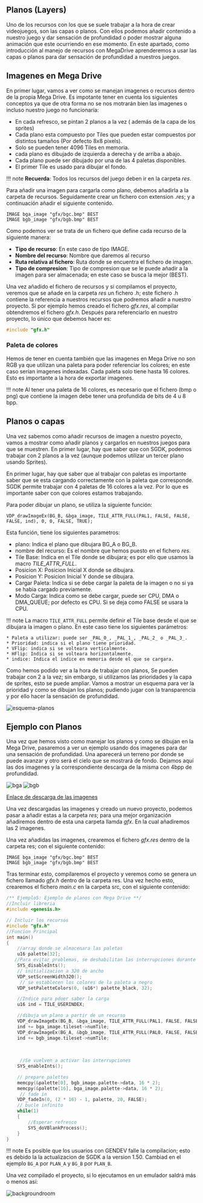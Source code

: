 ## Planos (Layers)

Uno de los recursos con los que se suele trabajar a la hora de crear videojuegos, son las capas o planos. Con ellos podemos añadir contenido a nuestro juego y dar sensación de profundidad o poder mostrar alguna animación que este ocurriendo en ese momento. En este apartado, como introducción al manejo de recursos con MegaDrive aprenderemos a usar las capas o planos para dar sensación de profundidad a nuestros juegos.

## Imagenes en Mega Drive

En primer lugar, vamos a ver como se manejan imagenes o recursos dentro de la propia Mega Drive. Es impotante tener en cuenta los siguientes conceptos ya que de otra forma no se nos motrarán bien las imagenes o incluso nuestro juego no funcionaría:

* En cada refresco, se pintan 2 planos a la vez ( además de la capa de los sprites)
* Cada plano esta compuesto por Tiles que pueden estar compuestos por distintos tamaños (Por defecto 8x8 pixels).
* Solo se pueden tener 4096 Tiles en memoria.
* cada plano es dibujado de izquierda a derecha y de arriba a abajo.
* Cada plano puede ser dibujado por una de las 4 paletas disponibles.
* El primer Tile es usado para dibujar el fondo.

!!! note
    **Recuerda**: Todos los recursos del juego deben ir en la carpeta _res_.

Para añadir una imagen para cargarla como plano, debemos añadirla a la carpeta de recursos. Seguidamente crear un fichero con extension _.res_; y a continuación añadir el siguiente contenido.

```
IMAGE bga_image "gfx/bgc.bmp" BEST
IMAGE bgb_image "gfx/bgb.bmp" BEST
```

Como podemos ver se trata de un fichero que define cada recurso de la siguiente manera:

* **Tipo de recurso**: En este caso de tipo IMAGE.
* **Nombre del recurso**: Nombre que daremos al recurso
* **Ruta relativa al fichero**: Ruta donde se encuentra el fichero de imagen.
* **Tipo de compresion**: Tipo de compresion que se le puede añadir a la imagen para ser almacenada; en este caso se busca la mejor (BEST).

Una vez añadido el fichero de recursos y si compilamos el proyecto, veremos que se añade en la carpeta _res_ un fichero .h; este fichero .h contiene la referencia a nuestros recursos que podremos añadir a nuestro proyecto. Si por ejemplo hemos creado el fichero _gfx.res_, al compilar obtendremos el fichero _gfx.h_. Después para referenciarlo en nuestro proyecto, lo único que debemos hacer es:

```c
#include "gfx.h"
```

### Paleta de colores

Hemos de tener en cuenta también que las imagenes en Mega Drive no son RGB ya que utilizan una paleta para poder referenciar los colores; en este caso serían imagenes indexadas. Cada paleta solo tiene hasta 16 colores. Esto es importante a la hora de exportar imagenes.

!!! note
    Al tener una paleta de 16 colores, es necesario que el fichero (bmp o png) que contiene la imagen debe tener una profundida de bits de 4 u 8 bpp.

## Planos o capas

Una vez sabemos como añadir recursos de imagen a nuestro poyecto, vamos a mostrar como añadir planos y cargarlos en nuestros juegos para que se muestren. En primer lugar, hay que saber que con SGDK, podemos trabajar con 2 planos a la vez (aunque podemos utilizar un tercer plano usando Sprites).

En primer lugar, hay que saber que al trabajar con paletas es importante saber que se esta cargando correctamente con la paleta que corresponde. SGDK permite trabajar con 4 paletas de 16 colores a la vez. Por lo que es importante saber con que colores estamos trabajando.

Para poder dibujar un plano, se utiliza la siguiente función:

```
VDP_drawImageEx(BG_B, &bga_image, TILE_ATTR_FULL(PAL1, FALSE, FALSE, FALSE, ind), 0, 0, FALSE, TRUE);
```

Esta función, tiene los siguientes parametros:

* plano: Indica el plano que dibujara BG_A o BG_B.
* nombre del recurso: Es el nombre que hemos puesto en el fichero _res_.
* Tile Base: Indica en el Tile donde se dibujara; es por ello que usamos la macro _TILE_ATTR_FULL_.
* Posicion X: Posicion Inicial X donde se dibujara.
* Posicion Y: Posicion Inicial Y donde se dibujara.
* Cargar Paleta: Indica si se debe cargar la paleta de la imagen o no si ya se habia cargado previamente.
* Modo Carga: Indica como se debe cargar, puede ser CPU, DMA o DMA_QUEUE; por defecto es CPU. Si se deja como FALSE se usara la CPU.

!!! note
    La macro ```TILE_ATTR_FULL``` permite definir el Tile base desde el que se dibujara la imagen o plano. En este caso tiene los siguientes parámetros:
    
    * Paleta a utilizar: puede ser _PAL_0_, _PAL_1_, _PAL_2_ o _PAL_3_.
    * Prioridad: indica si el plano tiene prioridad.
    * VFlip: indica si se volteara verticalmente.
    * HFlip: Indica si se volteara horizontalmente.
    * indice: Indica el indice en memoria desde el que se cargara.

Como hemos podido ver a la hora de trabajar con planos, Se pueden trabajar con 2 a la vez; sin embargo, si utilizamos las prioridades y la capa de sprites, esto se puede ampliar. Vamos a mostrar un esquema para ver la prioridad y como se dibujan los planos; pudiendo jugar con la transparencia y por ello hacer la sensación de profundidad.

![esquema-planos](../img/esquemaplanos.png)

## Ejemplo con Planos

Una vez que hemos visto como manejar los planos y como se dibujan en la Mega Drive, pasaremos a ver un ejemplo usando dos imagenes para dar una sensación de profundidad. Una aparecerá un terreno por donde se puede avanzar y otro será el cielo que se mostrará de fondo. Dejamos aquí las dos imagenes y la correspondiente descarga de la misma con 4bpp de profundidad.

![bga](../img/bga.png)
![bgb](../img/bgb.png)

[Enlace de descarga de las imagenes](../res/images.zip)

Una vez descargadas las imagenes y creado un nuevo proyecto, podemos pasar a añadir estas a la carpeta _res_; para una mejor organización añadiremos dentro de esta una carpeta llamda _gfx_. En la cual añadiremos las 2 imagenes.

Una vez añadidas las imagenes, crearemos el fichero _gfx.res_ dentro de la carpeta res; con el siguiente contenido:

```
IMAGE bga_image "gfx/bgc.bmp" BEST
IMAGE bgb_image "gfx/bgb.bmp" BEST
```

Tras terminar esto, compilaremos el proyecto y veremos como se genera un fichero llamado _gfx.h_ dentro de la carpeta res. Una vez hecho esto, crearemos el fichero _main.c_ en  la carpeta src, con el siguiente contenido:

```c
/** Ejemplo5: Ejemplo de planos con Mega Drive **/
//Incluir libreria
#include <genesis.h>

// Incluir los recursos
#include "gfx.h"
//Funcion Principal
int main()
{
    //array donde se almacenara las paletas
    u16 palette[32];
   //Para evitar problemas, se deshabilitan las interrupciones durante la carga
    SYS_disableInts();
    // initializacion a 320 de ancho
    VDP_setScreenWidth320();
     // se establecen los colores de la paleta a negro
    VDP_setPaletteColors(0, (u16*) palette_black, 32);

    //Indice para pdoer saber la carga
    u16 ind = TILE_USERINDEX;

    //dibuja un plano a partir de un recurso
    VDP_drawImageEx(BG_B, &bga_image, TILE_ATTR_FULL(PAL1, FALSE, FALSE, FALSE, ind), 0, 0, FALSE, TRUE);
    ind += bga_image.tileset->numTile;
    VDP_drawImageEx(BG_A, &bgb_image, TILE_ATTR_FULL(PAL0, FALSE, FALSE, FALSE, ind), 0, 0, FALSE, TRUE);
    ind += bgb_image.tileset->numTile;
    
    
   
     //Se vuelven a activar las interrupciones
    SYS_enableInts();

    // prepare palettes
    memcpy(&palette[0], bgb_image.palette->data, 16 * 2);
    memcpy(&palette[16], bga_image.palette->data, 16 * 2);
     // fade in
    VDP_fadeIn(0, (2 * 16) - 1, palette, 20, FALSE);
    // bucle infinito
    while(1)
    {
        //Esperar refresco
        SYS_doVBlankProcess();
    }
}
```

!!! note
    Es posible que los usuarios con GENDEV falle la compilacion; esto es debido la la actualizacion de SGDK a la version 1.50. Cambiad en el ejemplo ```BG_A``` por ```PLAN_A``` y ```BG_B``` por ```PLAN_B```.

Una vez compilado el proyecto, si lo ejecutamos en un emulador saldrá más o menos así:

![backgroundroom](../img/backgroundrom.PNG)
